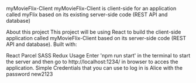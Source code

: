 myMovieFlix-Client
myMovieFlix-Client is client-side for an application called myFlix based on its existing server-side code (REST API and database)

About this project
This project will be using React to build the client-side application called myMovieFlix-Client based on its server-side code (REST API and database). Built with:

React
Parcel
SASS
Redux
Usage
Enter 'npm run start' in the terminal to start the server and then go to http://localhost:1234/ in browser to acces the application.
Simple Credentials that you can use to log in is Alice with the password new2123
